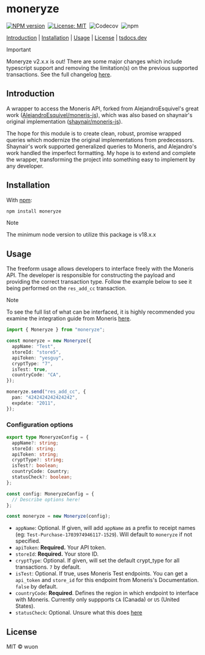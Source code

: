 # moneryze

[![NPM version](https://img.shields.io/npm/v/moneryze.svg)](https://www.npmjs.com/package/moneryze)&nbsp;
[![License: MIT](https://img.shields.io/badge/License-MIT-yellow.svg)](https://opensource.org/licenses/MIT)&nbsp;
![Codecov](https://img.shields.io/codecov/c/github/wuon/moneryze)&nbsp;
![npm](https://img.shields.io/npm/dy/moneryze)

[Introduction](#introduction) |
[Installation](#installation) |
[Usage](#usage) |
[License](#license) |
[tsdocs.dev](https://tsdocs.dev/docs/moneryze/)

> [!IMPORTANT]  
> Moneryze v2.x.x is out! There are some major changes which include typescript support and removing the limitation(s) on the previous supported transactions. See the full changelog [here](https://github.com/wuon/moneryze/releases).

## Introduction

A wrapper to access the Moneris API, forked from AlejandroEsquivel's great work ([AlejandroEsquivel/moneris-js](https://github.com/AlejandroEsquivel/moneris-js)), which was also based on shaynair's original implementation ([shaynair/moneris-js](https://github.com/shaynair/moneris-js)).

The hope for this module is to create clean, robust, promise wrapped queries which modernize the original implementations from predecessors. Shaynair's work supported generalized queries to Moneris, and Alejandro's work handled the imperfect formatting. My hope is to extend and complete the wrapper, transforming the project into something easy to implement by any developer.

## Installation

With [npm](https://npmjs.org/):

```bash
npm install moneryze
```

> [!NOTE]
> The minimum node version to utilize this package is v18.x.x

## Usage

The freeform usage allows developers to interface freely with the Moneris API. The developer is responsible for constructing the payload and providing the correct transaction type. Follow the example below to see it being performed on the `res_add_cc` transaction.

> [!NOTE]
> To see the full list of what can be interfaced, it is highly recommended you examine the integration guide from Moneris [here](https://developer.moneris.com/Documentation/NA/E-Commerce%20Solutions/API).

```typescript
import { Moneryze } from "moneryze";

const moneryze = new Moneryze({
  appName: "Test",
  storeId: "store5",
  apiToken: "yesguy",
  cryptType: "7",
  isTest: true,
  countryCode: "CA",
});

moneryze.send("res_add_cc", {
  pan: "4242424242424242",
  expdate: "2011",
});
```

### Configuration options

```typescript
export type MoneryzeConfig = {
  appName?: string;
  storeId: string;
  apiToken: string;
  cryptType?: string;
  isTest?: boolean;
  countryCode: Country;
  statusCheck?: boolean;
};

const config: MoneryzeConfig = {
  // Describe options here!
};

const moneryze = new Moneryze(config);
```

- `appName`: Optional. If given, will add `appName` as a prefix to receipt names (eg: `Test-Purchase-1703974946117-1529`). Will default to `moneryze` if not specified.
- `apiToken`: **Required.** Your API token.
- `storeId`: **Required.** Your store ID.
- `cryptType`: Optional. If given, will set the default crypt_type for all transactions. `7` by default.
- `isTest`: Optional. If true, uses Moneris Test endpoints. You can get a `api_token` and `store_id` for this endpoint from Moneris's Documentation. `false` by default.
- `countryCode`: **Required**. Defines the region in which endpoint to interface with Moneris. Currently only suppports `CA` (Canada) or `US` (United States).
- `statusCheck`: Optional. Unsure what this does [here](https://github.com/Moneris/eCommerce-Unified-API-PHP/blob/1c9ce57047e3a17636b68d5f58f41d906c54b347/mpgClasses.php#L287)

## License

MIT © wuon

